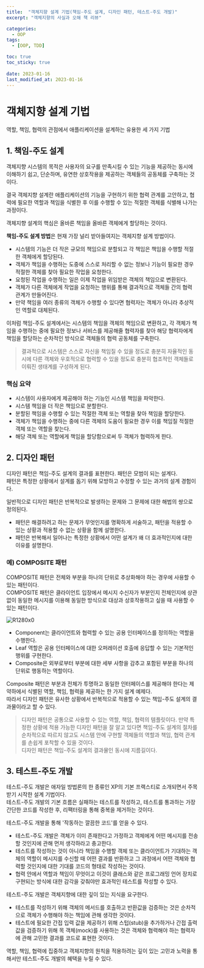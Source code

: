 ```yaml
---
title:  "객체지향 설계 기법(책임-주도 설계, 디자인 패턴, 테스트-주도 개발)"
excerpt: "객체지향의 사실과 오해 책 리뷰"

categories:
  - OOP
tags:
  - [OOP, TDD]

toc: true
toc_sticky: true
 
date: 2023-01-16
last_modified_at: 2023-01-16
---
```


# 객체지향 설계 기법
역할, 책임, 협력의 관점에서 애플리케이션을 설계하는 유용한 세 가지 기법
## 1. 책임-주도 설계
객체지향 시스템의 목적은 사용자의 요구를 만족시킬 수 있는 기능을 제공하는 동시에 이해하기 쉽고, 단순하며, 유연한 상호작용을 제공하는 객체들의 공동체를 구축하는 것이다.

결국 객체지향 설계란 애플리케이션의 기능을 구현하기 위한 협력 관계를 고안하고, 협력에 필요한 역할과 책임을 식별한 후 이를 수행할 수 있는 적절한 객체를 식별해 나가는 과정이다.

객체지향 설계의 핵심은 올바른 책임을 올바른 객체에게 할당하는 것이다. 

**책임-주도 설계 방법**은 현재 가장 널리 받아들여지는 객체지향 설계 방법이다.

- 시스템의 기능은 더 작은 규모의 책임으로 분할되고 각 책임은 책임을 수행할 적절한 객체에게 할당된다.
- 객체가 책임을 수행하는 도중에 스스로 처리할 수 없는 정보나 기능이 필요한 경우 적절한 객체를 찾아 필요한 작업을 요청한다.
- 요청된 작업을 수행하는 일은 이제 작업을 위임받은 객체의 책임으로 변환된다.
- 객체가 다른 객체에게 작업을 요청하는 행위를 통해 결과적으로 객체들 간의 협력 관계가 만들어진다.
- 만약 책임을 여러 종류의 객체가 수행할 수 있다면 협력자는 객체가 아니라 추상적인 역할로 대체된다.

이처럼 책임-주도 설계에서는 시스템의 책임을 객체의 책임으로 변환하고, 각 객체가 책임을 수행하는 중에 필요한 정보나 서비스를 제공해줄 협력자를 찾아 해당 협력자에게 책임을 할당하는 순차적인 방식으로 객체들의 협력 공동체를 구축한다.

> 결과적으로 시스템은 스스로 자신을 책임질 수 있을 정도로 충분히 자율적인 동시에 다른 객체와 우호적으로 협력할 수 있을 정도로 충분히 협조적인 객체들로 이뤄진 생태계를 구성하게 된다.

### 핵심 요약
- 시스템이 사용자에게 제공해야 하는 기능인 시스템 책임을 파악한다.
- 시스템 책임을 더 작은 책임으로 분할한다.
- 분할된 책임을 수행할 수 있는 적절한 객체 또는 역할을 찾아 책임을 할당한다.
- 객체가 책임을 수행하는 중에 다른 객체의 도움이 필요한 경우 이를 책임질 적절한 객체 또는 역할을 찾는다.
- 해당 객체 또는 역할에게 책임을 할당함으로써 두 객체가 협력하게 한다.



## 2. 디자인 패턴
디자인 패턴은 책임-주도 설계의 결과를 표현한다.
패턴은 모범이 되는 설계다.   
패턴은 특정한 상황에서 설계를 돕기 위해 모방하고 수정할 수 있는 과거의 설계 경험이다.

일반적으로 디자인 패턴은 반복적으로 발생하는 문제와 그 문제에 대한 해법의 쌍으로 정의된다.   
- 패턴은 해결하려고 하는 문제가 무엇인지를 명확하게 서술하고, 패턴을 적용할 수 있는 상황과 적용할 수 없는 상황을 함께 설명한다.
- 패턴은 반복해서 일어나는 특정한 상황에서 어떤 설계가 왜 더 효과적인지에 대한 이유를 설명한다.

### 예) COMPOSITE 패턴
COMPOSITE 패턴은 전체와 부분을 하나의 단위로 추상화해야 하는 경우에 사용할 수 있는 패턴이다.   
COMPOSITE 패턴은 클라이언트 입장에서 메시지 수신자가 부분인지 전체인지에 상관 없이 동일한 메시지를 이용해 동일한 방식으로 대상과 상호작용하고 싶을 때 사용할 수 있는 패턴이다.

![R1280x0](https://user-images.githubusercontent.com/62706198/212694272-f631e623-c41f-4593-8ded-315c10e5c305.png)
- Component는 클라이언트와 협력할 수 있는 공용 인터페이스를 정의하는 역할을 수행한다.
- Leaf 역할은 공용 인터페이스에 대한 오퍼레이션 호출에 응답할 수 있는 기본적인 행위를 구현한다.
- Composite은 외부로부터 부분에 대한 세부 사항을 감추고 포함된 부분을 하나의 단위로 행동하는 역할이다.

Composite 패턴은 부분과 전체가 투명하고 동일한 인터페이스를 제공해야 한다는 제약하에서 식별된 역할, 책임, 협력을 제공하는 한 가지 설계 예제다.   
따라서 디자인 패턴은 유사한 상황에서 반복적으로 적용할 수 있는 책임-주도 설계의 결과물이라고 할 수 있다.

> 디자인 패턴은 공통으로 사용할 수 있는 역할, 책임, 협력의 템플릿이다. 만약 특정한 상황에 적용 가능한 디자인 패턴을 잘 알고 있다면 책임-주도 설계의 절차를 순차적으로 따르지 않고도 시스템 안에 구현할 객체들의 역할과 책임, 협력 관계를 손쉽게 포착할 수 있을 것이다.  
디자인 패턴은 책임-주도 설계의 결과물인 동시에 지름길이다.

## 3. 테스트-주도 개발
테스트-주도 개발은 애자일 방법론의 한 종류인 XP의 기본 프랙스티로 소개되면서 주목받기 시작한 설계 기법이다.   
테스트-주도 개발의 기본 흐름은 실패하는 테스트를 작성하고, 테스트를 통과하는 가장 간단한 코드를 작성한 후, 리팩터링을 통해 중복을 제거하는 것이다.

테스트-주도 개발을 통해 '작동하는 깔끔한 코드'를 얻을 수 있다.

- 테스트-주도 개발은 객체가 이미 존재한다고 가정하고 객체에게 어떤 메시지를 전송할 것인지에 관해 먼저 생각하라고 충고한다.
- 테스트를 작성하는 것이 아니라 책임을 수행할 객체 또는 클라이언트가 기대하는 객체의 역할이 메시지를 수신할 때 어떤 결과를 반환하고 그 과정에서 어떤 객체와 협력할 것인지에 대한 기대를 코드의 형태로 작성하는 것이다.
- 협력 안에서 역할과 책임이 무엇이고 이것이 클래스와 같은 프로그래밍 언어 장치로 구현되는 방식에 대한 감각을 갖춰야만 효과적인 테스트를 작성할 수 있다.

테스트-주도 개발은 객체지향에 대한 깊이 있는 지식을 요구한다.
- 테스트를 작성하기 위해 객체의 메서드를 호출하고 반환값을 검증하는 것은 순차적으로 객체가 수행해야 하는 책임에 관해 생각한 것이다.
- 테스트에 필요한 간접 입력 값을 제공하기 위해 스텁(stub)을 추가하거나 간접 출력 값을 검증하기 위해 목 객체(mock)를 사용하는 것은 객체와 협력해야 하는 협력자에 관해 고민한 결과를 코드로 표현한 것이다.

역할, 책임, 협력에 집중하고 객체지향의 원칙을 적용하려는 깊이 있는 고민과 노력을 통해서만 테스트-주도 개발의 혜택을 누릴 수 있다.
